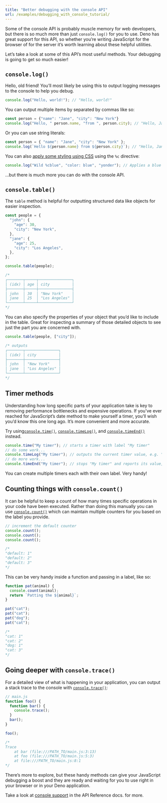 ```yaml
---
title: "Better debugging with the console API"
url: /examples/debugging_with_console_tutorial/
---
```


Some of the console API is probably muscle memory for web developers, but there
is so much more than just `console.log()` for you to use. Deno has great support
for this API, so whether you’re writing JavaScript for the browser of for the
server it’s worth learning about these helpful utilities.

Let’s take a look at some of this API’s most useful methods. Your debugging is
going to get so much easier!

## `console.log()`

Hello, old friend! You’ll most likely be using this to output logging messages
to the console to help you debug.

```js
console.log("Hello, world!"); // "Hello, world!"
```

You can output multiple items by separated by commas like so:

```jsx
const person = {"name": "Jane", "city": "New York"}
console.log("Hello, " person.name, "from ", person.city); // "Hello, Jane from New York"
```

Or you can use string literals:

```jsx
const person = { "name": "Jane", "city": "New York" };
console.log(`Hello ${person.name} from ${person.city}`); // "Hello, Jane from New York"
```

You can also [apply some styling using CSS](/examples/color_logging/) using the
`%c` directive:

```jsx
console.log("Wild %cblue", "color: blue", "yonder"); // Applies a blue text color to the word "blue"
```

…but there is much more you can do with the console API.

## `console.table()`

The `table` method is helpful for outputting structured data like objects for
easier inspection.

```jsx
const people = {
  "john": {
    "age": 30,
    "city": "New York",
  },
  "jane": {
    "age": 25,
    "city": "Los Angeles",
  },
};

console.table(people);

/*
┌───────┬─────┬───────────────┐
│ (idx) │ age │ city          │
├───────┼─────┼───────────────┤
│ john  │ 30  │ "New York"    │
│ jane  │ 25  │ "Los Angeles" │
└───────┴─────┴───────────────┘
*/
```

You can also specify the properties of your object that you’d like to include in
the table. Great for inspecting a summary of those detailed objects to see just
the part you are concerned with.

```jsx
console.table(people, ["city"]);

/* outputs
┌───────┬───────────────┐
│ (idx) │ city          │
├───────┼───────────────┤
│ john  │ "New York"    │
│ jane  │ "Los Angeles" │
└───────┴───────────────┘
*/
```

## Timer methods

Understanding how long specific parts of your application take is key to
removing performance bottlenecks and expensive operations. If you’ve ever
reached for JavaScript’s date method to make yourself a timer, you’ll wish you’d
know this one long ago. It’s more convenient and more accurate.

Try
using[`console.time()`](https://developer.mozilla.org/en-US/docs/Web/API/console/time_static),
[`console.timeLog()`](https://developer.mozilla.org/en-US/docs/Web/API/console/timeLog_static),
and
[`console.timeEnd()`](https://developer.mozilla.org/en-US/docs/Web/API/console/timeEnd_static)
instead.

```jsx
console.time("My timer"); // starts a timer with label "My timer"
// do some work...
console.timeLog("My timer"); // outputs the current timer value, e.g. "My timer: 9000ms"
// do more work...
console.timeEnd("My timer"); // stops "My timer" and reports its value, e.g. "My timer: 97338ms"
```

You can create multiple timers each with their own label. Very handy!

## Counting things with `console.count()`

It can be helpful to keep a count of how many times specific operations in your
code have been executed. Rather than doing this manually you can use
[`console.count()`](https://developer.mozilla.org/en-US/docs/Web/API/console/count_static)
which can maintain multiple counters for you based on the label you provide.

```jsx
// increment the default counter
console.count();
console.count();
console.count();

/*
"default: 1"
"default: 2"
"default: 3"
*/
```

This can be very handy inside a function and passing in a label, like so:

```jsx
function pat(animal) {
  console.count(animal);
  return `Patting the ${animal}`;
}

pat("cat");
pat("cat");
pat("dog");
pat("cat");

/*
"cat: 1"
"cat: 2"
"dog: 1"
"cat: 3"
*/
```

## Going deeper with `console.trace()`

For a detailed view of what is happening in your application, you can output a
stack trace to the console with
[`console.trace()`](https://developer.mozilla.org/en-US/docs/Web/API/console/trace_static):

```jsx
// main.js
function foo() {
  function bar() {
    console.trace();
  }
  bar();
}

foo();

/*
Trace
    at bar (file:///PATH_TO/main.js:3:13)
    at foo (file:///PATH_TO/main.js:5:3)
    at file:///PATH_TO/main.js:8:1
*/
```

There’s more to explore, but these handy methods can give your JavaScript
debugging a boost and they are ready and waiting for you to use right in your
browser or in your Deno application.

Take a look at [console support](/api/web/~/Console) in the API Reference docs.
for more.
